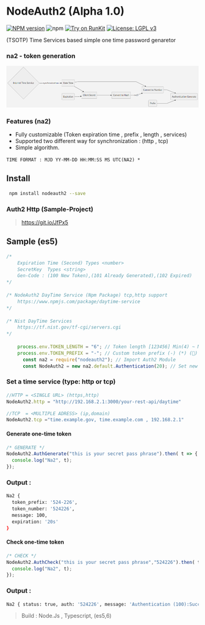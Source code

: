 # NodeAuth2 (Alpha 1.0)
[![NPM version][npm-image]][npm-url]
![npm](https://img.shields.io/npm/dt/nodeauth2)
[![Try on RunKit](https://badge.runkitcdn.com/nodeauth2.svg)](https://runkit.com/nodeclient/nodeauth2/1.0.7)
[![License: LGPL v3](https://img.shields.io/badge/License-LGPL%20v3-blue.svg)](https://www.gnu.org/licenses/lgpl-3.0)

 (TSOTP) Time Services based simple one time password genaretor 
 
### na2 - token generation
![nodeAuth2](https://github.com/Nodeclient/NodeAuth2/raw/master/docs/images/flow.png)

### Features (na2)
* Fully customizable (Token expiration time , prefix , length , services)
* Supported two different way for synchronization : (http , tcp)
* Simple algorithm.

```TIME FORMAT : MJD YY-MM-DD HH:MM:SS MS UTC(NA2) *```

## Install 
```bash
 npm install nodeauth2 --save
```

### Auth2 Http (Sample-Project)
> https://git.io/JfPx5

## Sample (es5) 
```js
/* 
    Expiration Time (Second) Types <number>
    SecretKey  Types <string> 
    Gen-Code : (100 New Token),(101 Already Generated),(102 Expired)
*/

/* NodeAuth2 DayTime Service (Npm Package) tcp,http support
    https://www.npmjs.com/package/daytime-service
*/ 

/* Nist DayTime Services 
    https://tf.nist.gov/tf-cgi/servers.cgi
*/ 

	process.env.TOKEN_LENGTH = "6"; // Token length [123456] Min(4) ~ Max(32)
	process.env.TOKEN_PREFIX = "-"; // Custom token prefix (-) (*) (🔑)
	  const na2 = require("nodeauth2"); // Import Auth2 Module
	  const NodeAuth2 = new na2.default.Authentication(20); // Set new token expiration time (20 second)
```

### Set a time service (type: http or tcp)
```js
//HTTP = <SINGLE URL> (https,http)
NodeAuth2.http = "http://192.168.2.1:3000/your-rest-api/daytime"
```
```js
//TCP  = <MULTIPLE ADRESS> (ip,domain)
NodeAuth2.tcp ="time.example.gov, time.example.com , 192.168.2.1"
```

#### Generate one-time token
```js
/* GENERATE */
NodeAuth2.AuthGenerate("this is your secret pass phrase").then( t => {
  console.log("Na2", t);
}); 
```
### Output :
```bash
Na2 {
  token_prefix: '524-226',
  token_number: '524226',
  message: 100,
  expiration: '20s'
}
```

#### Check one-time token 
```js
/* CHECK */       
NodeAuth2.AuthCheck("this is your secret pass phrase","524226").then( t =>{
  console.log("Na2", t);
});
``` 
### Output :
```bash
Na2 { status: true, auth: '524226', message: 'Authentication (100):Success' }

```

 > Build            : Node.Js , Typescript, (es5,6)

   [npm-image]: https://img.shields.io/npm/v/nodeauth2.svg?style=flat 
   [npm-url]: https://npmjs.org/package/nodeauth2 
